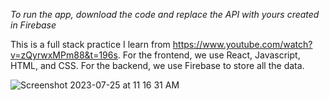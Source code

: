 *To run the app, download the code and replace the API with yours created in Firebase*

This is a full stack practice I learn from https://www.youtube.com/watch?v=zQyrwxMPm88&t=196s. 
For the frontend, we use React, Javascript, HTML, and CSS.
For the backend, we use Firebase to store all the data.

![Screenshot 2023-07-25 at 11 16 31 AM](https://github.com/Chilam-Yim/Chat-online-10101/assets/101900770/e7e5ed1e-6e58-41a7-91a5-36fb21540612)

